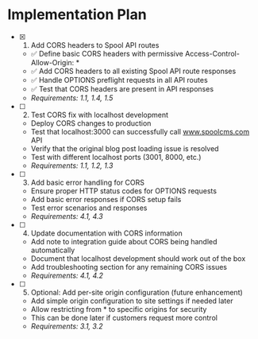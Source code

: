 # Implementation Plan

- [x] 1. Add CORS headers to Spool API routes
  - ✅ Define basic CORS headers with permissive Access-Control-Allow-Origin: *
  - ✅ Add CORS headers to all existing Spool API route responses
  - ✅ Handle OPTIONS preflight requests in all API routes
  - ✅ Test that CORS headers are present in API responses
  - _Requirements: 1.1, 1.4, 1.5_

- [ ] 2. Test CORS fix with localhost development
  - Deploy CORS changes to production
  - Test that localhost:3000 can successfully call www.spoolcms.com API
  - Verify that the original blog post loading issue is resolved
  - Test with different localhost ports (3001, 8000, etc.)
  - _Requirements: 1.1, 1.2, 1.3_

- [ ] 3. Add basic error handling for CORS
  - Ensure proper HTTP status codes for OPTIONS requests
  - Add basic error responses if CORS setup fails
  - Test error scenarios and responses
  - _Requirements: 4.1, 4.3_

- [ ] 4. Update documentation with CORS information
  - Add note to integration guide about CORS being handled automatically
  - Document that localhost development should work out of the box
  - Add troubleshooting section for any remaining CORS issues
  - _Requirements: 4.1, 4.2_

- [ ] 5. Optional: Add per-site origin configuration (future enhancement)
  - Add simple origin configuration to site settings if needed later
  - Allow restricting from * to specific origins for security
  - This can be done later if customers request more control
  - _Requirements: 3.1, 3.2_